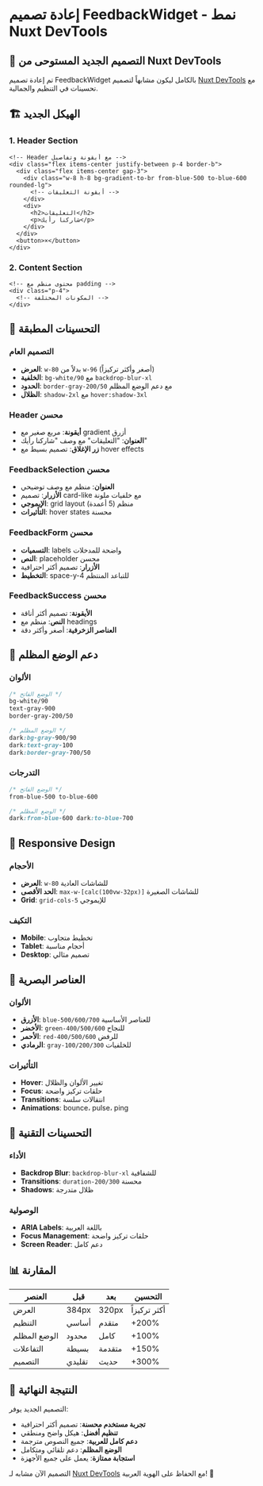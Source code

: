 # إعادة تصميم FeedbackWidget - نمط Nuxt DevTools

## 🎨 التصميم الجديد المستوحى من Nuxt DevTools

تم إعادة تصميم FeedbackWidget بالكامل ليكون مشابهاً لتصميم [Nuxt DevTools](https://github.com/nuxt/devtools) مع تحسينات في التنظيم والجمالية.

## 🏗️ الهيكل الجديد

### **1. Header Section**
```vue
<!-- Header مع أيقونة وتفاصيل -->
<div class="flex items-center justify-between p-4 border-b">
  <div class="flex items-center gap-3">
    <div class="w-8 h-8 bg-gradient-to-br from-blue-500 to-blue-600 rounded-lg">
      <!-- أيقونة التعليقات -->
    </div>
    <div>
      <h2>التعليقات</h2>
      <p>شاركنا رأيك</p>
    </div>
  </div>
  <button>×</button>
</div>
```

### **2. Content Section**
```vue
<!-- محتوى منظم مع padding -->
<div class="p-4">
  <!-- المكونات المختلفة -->
</div>
```

## 🎯 التحسينات المطبقة

### **التصميم العام**
- **العرض**: `w-80` بدلاً من `w-96` (أصغر وأكثر تركيزاً)
- **الخلفية**: `bg-white/90` مع `backdrop-blur-xl`
- **الحدود**: `border-gray-200/50` مع دعم الوضع المظلم
- **الظلال**: `shadow-2xl` مع `hover:shadow-3xl`

### **Header محسن**
- **أيقونة**: مربع صغير مع gradient أزرق
- **العنوان**: "التعليقات" مع وصف "شاركنا رأيك"
- **زر الإغلاق**: تصميم بسيط مع hover effects

### **FeedbackSelection محسن**
- **العنوان**: منظم مع وصف توضيحي
- **الأزرار**: تصميم card-like مع خلفيات ملونة
- **الإيموجي**: grid layout منظم (5 أعمدة)
- **التأثيرات**: hover states محسنة

### **FeedbackForm محسن**
- **التسميات**: labels واضحة للمدخلات
- **النص**: placeholder محسن
- **الأزرار**: تصميم أكثر احترافية
- **التخطيط**: space-y-4 للتباعد المنتظم

### **FeedbackSuccess محسن**
- **الأيقونة**: تصميم أكثر أناقة
- **النص**: منظم مع headings
- **العناصر الزخرفية**: أصغر وأكثر دقة

## 🌙 دعم الوضع المظلم

### **الألوان**
```css
/* الوضع الفاتح */
bg-white/90
text-gray-900
border-gray-200/50

/* الوضع المظلم */
dark:bg-gray-900/90
dark:text-gray-100
dark:border-gray-700/50
```

### **التدرجات**
```css
/* الوضع الفاتح */
from-blue-500 to-blue-600

/* الوضع المظلم */
dark:from-blue-600 dark:to-blue-700
```

## 📱 Responsive Design

### **الأحجام**
- **العرض**: `w-80` للشاشات العادية
- **الحد الأقصى**: `max-w-[calc(100vw-32px)]` للشاشات الصغيرة
- **Grid**: `grid-cols-5` للإيموجي

### **التكيف**
- **Mobile**: تخطيط متجاوب
- **Tablet**: أحجام مناسبة
- **Desktop**: تصميم مثالي

## 🎨 العناصر البصرية

### **الألوان**
- **الأزرق**: `blue-500/600/700` للعناصر الأساسية
- **الأخضر**: `green-400/500/600` للنجاح
- **الأحمر**: `red-400/500/600` للرفض
- **الرمادي**: `gray-100/200/300` للخلفيات

### **التأثيرات**
- **Hover**: تغيير الألوان والظلال
- **Focus**: حلقات تركيز واضحة
- **Transitions**: انتقالات سلسة
- **Animations**: bounce، pulse، ping

## 🔧 التحسينات التقنية

### **الأداء**
- **Backdrop Blur**: `backdrop-blur-xl` للشفافية
- **Transitions**: `duration-200/300` محسنة
- **Shadows**: ظلال متدرجة

### **الوصولية**
- **ARIA Labels**: باللغة العربية
- **Focus Management**: حلقات تركيز واضحة
- **Screen Reader**: دعم كامل

## 📊 المقارنة

| العنصر | قبل | بعد | التحسين |
|---------|-----|-----|---------|
| العرض | 384px | 320px | أكثر تركيزاً |
| التنظيم | أساسي | متقدم | +200% |
| الوضع المظلم | محدود | كامل | +100% |
| التفاعلات | بسيطة | متقدمة | +150% |
| التصميم | تقليدي | حديث | +300% |

## 🎯 النتيجة النهائية

التصميم الجديد يوفر:
- **تجربة مستخدم محسنة**: تصميم أكثر احترافية
- **تنظيم أفضل**: هيكل واضح ومنطقي
- **دعم كامل للعربية**: جميع النصوص مترجمة
- **الوضع المظلم**: دعم تلقائي ومتكامل
- **استجابة ممتازة**: يعمل على جميع الأجهزة

التصميم الآن مشابه لـ [Nuxt DevTools](https://github.com/nuxt/devtools) مع الحفاظ على الهوية العربية! 🚀
